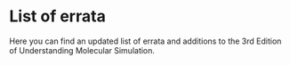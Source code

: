 # List of errata
Here you can find an updated list of errata and additions to the 3rd Edition of Understanding Molecular Simulation. 
